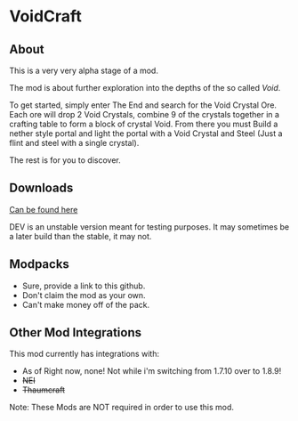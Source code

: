 # VoidCraft

## About
This is a very very alpha stage of a mod.

The mod is about further exploration into the depths of the so called *Void*.

To get started, simply enter The End and search for the Void Crystal Ore. Each ore will drop 2 Void Crystals, combine 9 of the crystals together in a crafting table to form a block of crystal Void. From there you must Build a nether style portal and light the portal with a Void Crystal and Steel (Just a flint and steel with a single crystal).

The rest is for you to discover.

## Downloads
[Can be found here](http://voidcraft.tamaized.tk/mod.php)

DEV is an unstable version meant for testing purposes. It may sometimes be a later build than the stable, it may not.

## Modpacks
* Sure, provide a link to this github.
* Don't claim the mod as your own.
* Can't make money off of the pack.
 
## Other Mod Integrations
 This mod currently has integrations with:
 * As of Right now, none! Not while i'm switching from 1.7.10 over to 1.8.9!
 * ~~NEI~~
 * ~~Thaumcraft~~
 
 Note: These Mods are NOT required in order to use this mod.

